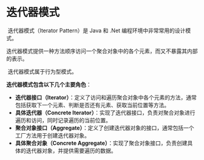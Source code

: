 # 迭代器模式

​	迭代器模式（Iterator Pattern）是 Java 和 .Net 编程环境中非常常用的设计模式。

​	迭代器模式提供一种方法顺序访问一个聚合对象中的各个元素，而又不暴露其内部的表示。

​	迭代器模式属于行为型模式。

**迭代器模式包含以下几个主要角色**：

- **迭代器接口（Iterator）**：定义了访问和遍历聚合对象中各个元素的方法，通常包括获取下一个元素、判断是否还有元素、获取当前位置等方法。
- **具体迭代器（Concrete Iterator）**：实现了迭代器接口，负责对聚合对象进行遍历和访问，同时记录遍历的当前位置。
- **聚合对象接口（Aggregate）**：定义了创建迭代器对象的接口，通常包括一个工厂方法用于创建迭代器对象。
- **具体聚合对象（Concrete Aggregate）**：实现了聚合对象接口，负责创建具体的迭代器对象，并提供需要遍历的数据。